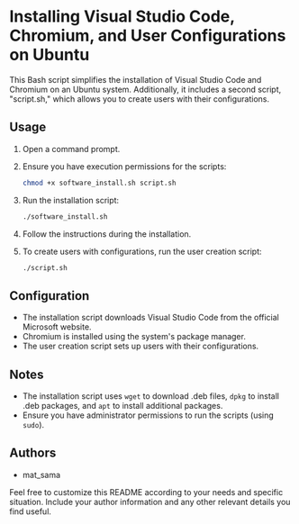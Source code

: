 # Installing Visual Studio Code, Chromium, and User Configurations on Ubuntu

This Bash script simplifies the installation of Visual Studio Code and Chromium on an Ubuntu system. Additionally, it includes a second script, "script.sh," which allows you to create users with their configurations.

## Usage

1. Open a command prompt.

2. Ensure you have execution permissions for the scripts:

    ```bash
    chmod +x software_install.sh script.sh
    ```

3. Run the installation script:

    ```bash
    ./software_install.sh
    ```

4. Follow the instructions during the installation.

5. To create users with configurations, run the user creation script:

    ```bash
    ./script.sh
    ```

## Configuration

- The installation script downloads Visual Studio Code from the official Microsoft website.
- Chromium is installed using the system's package manager.
- The user creation script sets up users with their configurations.

## Notes

- The installation script uses `wget` to download .deb files, `dpkg` to install .deb packages, and `apt` to install additional packages.
- Ensure you have administrator permissions to run the scripts (using `sudo`).

## Authors

- mat_sama

Feel free to customize this README according to your needs and specific situation. Include your author information and any other relevant details you find useful.
